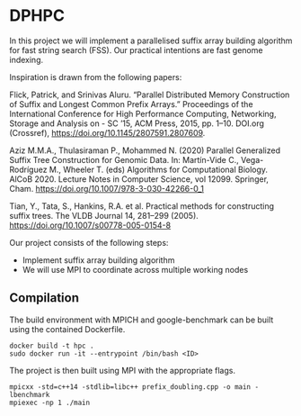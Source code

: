 # DPHPC

In this project we will implement a parallelised suffix array building algorithm for fast string search (FSS). Our practical intentions are fast genome indexing. 

Inspiration is drawn from the following papers:

Flick, Patrick, and Srinivas Aluru. “Parallel Distributed Memory Construction of Suffix and Longest Common Prefix Arrays.” Proceedings of the International Conference for High Performance Computing, Networking, Storage and Analysis on - SC ’15, ACM Press, 2015, pp. 1–10. DOI.org (Crossref), https://doi.org/10.1145/2807591.2807609.

Aziz M.M.A., Thulasiraman P., Mohammed N. (2020) Parallel Generalized Suffix Tree Construction for Genomic Data. In: Martín-Vide C., Vega-Rodríguez M., Wheeler T. (eds) Algorithms for Computational Biology. AlCoB 2020. Lecture Notes in Computer Science, vol 12099. Springer, Cham. https://doi.org/10.1007/978-3-030-42266-0_1

Tian, Y., Tata, S., Hankins, R.A. et al. Practical methods for constructing suffix trees. The VLDB Journal 14, 281–299 (2005). https://doi.org/10.1007/s00778-005-0154-8

Our project consists of the following steps:

- Implement suffix array building algorithm
- We will use MPI to coordinate across multiple working nodes

## Compilation

The build environment with MPICH and google-benchmark can be built using the contained Dockerfile. 

```
docker build -t hpc .
sudo docker run -it --entrypoint /bin/bash <ID>
```

The project is then built using MPI with the appropriate flags. 

```
mpicxx -std=c++14 -stdlib=libc++ prefix_doubling.cpp -o main -lbenchmark
mpiexec -np 1 ./main
```
